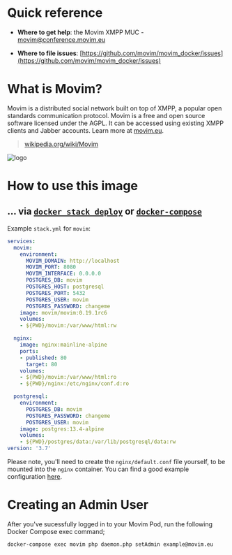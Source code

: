 # Quick reference

-	**Where to get help**:
	the Movim XMPP MUC - movim@conference.movim.eu

-	**Where to file issues**:
	[https://github.com/movim/movim_docker/issues](https://github.com/movim/movim_docker/issues)

# What is Movim?

Movim is a distributed social network built on top of XMPP, a popular open standards communication protocol. Movim is a free and open source software licensed under the AGPL. It can be accessed using existing XMPP clients and Jabber accounts. Learn more at [movim.eu](https://movim.eu/).

> [wikipedia.org/wiki/Movim](https://en.wikipedia.org/wiki/Movim)

![logo](https://upload.wikimedia.org/wikipedia/commons/thumb/e/e8/Movim-logo.svg/354px-Movim-logo.svg.png)

# How to use this image

## ... via [`docker stack deploy`](https://docs.docker.com/engine/reference/commandline/stack_deploy/) or [`docker-compose`](https://github.com/docker/compose)

Example `stack.yml` for `movim`:

```yaml
services:
  movim:
    environment:
      MOVIM_DOMAIN: http://localhost
      MOVIM_PORT: 8080
      MOVIM_INTERFACE: 0.0.0.0
      POSTGRES_DB: movim
      POSTGRES_HOST: postgresql
      POSTGRES_PORT: 5432
      POSTGRES_USER: movim
      POSTGRES_PASSWORD: changeme
    image: movim/movim:0.19.1rc6
    volumes:
    - ${PWD}/movim:/var/www/html:rw

  nginx:
    image: nginx:mainline-alpine
    ports:
    - published: 80
      target: 80
    volumes:
    - ${PWD}/movim:/var/www/html:ro
    - ${PWD}/nginx:/etc/nginx/conf.d:ro

  postgresql:
    environment:
      POSTGRES_DB: movim
      POSTGRES_PASSWORD: changeme
      POSTGRES_USER: movim
    image: postgres:13.4-alpine
    volumes:
    - ${PWD}/postgres/data:/var/lib/postgresql/data:rw
version: '3.7'
```
Please note, you'll need to create the `nginx/default.conf` file yourself, to be mounted into the `nginx` container. You can find a good example configuration [here](https://gist.githubusercontent.com/kawaii/468f24135bc5cf817b922d8491276771/raw/bc0a881c5a505ffa677655f515502533d33b7174/movim.conf).

# Creating an Admin User

After you've sucessfully logged in to your Movim Pod, run the following Docker Compose exec command;

```
docker-compose exec movim php daemon.php setAdmin example@movim.eu
```
